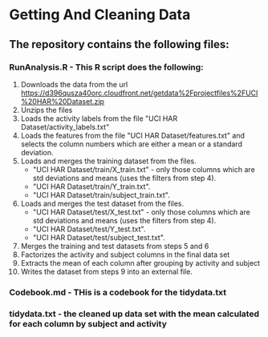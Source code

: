 # Getting And Cleaning Data
## The repository contains the following files:
### RunAnalysis.R - This R script does the following:
1. Downloads the data from the url https://d396qusza40orc.cloudfront.net/getdata%2Fprojectfiles%2FUCI%20HAR%20Dataset.zip
2. Unzips the files
3. Loads the activity labels from the file "UCI HAR Dataset/activity_labels.txt"
4. Loads the features from the file "UCI HAR Dataset/features.txt" and selects the column numbers which are either a mean or a standard deviation. 
5. Loads and merges the training dataset from the files. 
    * "UCI HAR Dataset/train/X_train.txt" - only those columns which are std deviations and means (uses the filters from step 4). 
    * "UCI HAR Dataset/train/Y_train.txt".   
    * "UCI HAR Dataset/train/subject_train.txt". 
6. Loads and merges the test dataset from the files. 
    * "UCI HAR Dataset/test/X_test.txt" - only those columns which are std deviations and means (uses the filters from step 4). 
    * "UCI HAR Dataset/test/Y_test.txt". 
    * "UCI HAR Dataset/test/subject_test.txt". 
7. Merges the training and test datasets from steps 5 and 6
8. Factorizes the activity and subject columns in the final data set
9. Extracts the mean of each column after grouping by activity and subject 
10. Writes the dataset from steps 9 into an external file. 


### Codebook.md - THis is a codebook for the tidydata.txt

### tidydata.txt - the cleaned up data set with the mean calculated for each column by subject and activity
